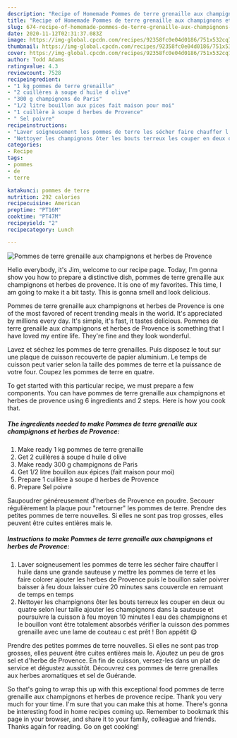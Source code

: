 ```yaml
---
description: "Recipe of Homemade Pommes de terre grenaille aux champignons et herbes de Provence"
title: "Recipe of Homemade Pommes de terre grenaille aux champignons et herbes de Provence"
slug: 674-recipe-of-homemade-pommes-de-terre-grenaille-aux-champignons-et-herbes-de-provence
date: 2020-11-12T02:31:37.083Z
image: https://img-global.cpcdn.com/recipes/92358fc0e04d0186/751x532cq70/pommes-de-terre-grenaille-aux-champignons-et-herbes-de-provence-photo-principale-de-la-recette.jpg
thumbnail: https://img-global.cpcdn.com/recipes/92358fc0e04d0186/751x532cq70/pommes-de-terre-grenaille-aux-champignons-et-herbes-de-provence-photo-principale-de-la-recette.jpg
cover: https://img-global.cpcdn.com/recipes/92358fc0e04d0186/751x532cq70/pommes-de-terre-grenaille-aux-champignons-et-herbes-de-provence-photo-principale-de-la-recette.jpg
author: Todd Adams
ratingvalue: 4.3
reviewcount: 7528
recipeingredient:
- "1 kg pommes de terre grenaille"
- "2 cuillères à soupe d huile d olive"
- "300 g champignons de Paris"
- "1/2 litre bouillon aux pices fait maison pour moi"
- "1 cuillère à soupe d herbes de Provence"
- " Sel poivre"
recipeinstructions:
- "Laver soigneusement les pommes de terre les sécher faire chauffer l huile dans une grande sauteuse y mettre les pommes de terre et les faire colorer ajouter les herbes de Provence puis le bouillon saler poivrer baisser à feu doux laisser cuire 20 minutes sans couvercle en remuant de temps en temps"
- "Nettoyer les champignons ôter les bouts terreux les couper en deux ou quatre selon leur taille ajouter les champignons dans la sauteuse et poursuivre la cuisson à feu moyen 10 minutes l eau des champignons et le bouillon vont être totalement absorbés vérifier la cuisson des pommes grenaille avec une lame de couteau c est prêt ! Bon appétit 😋"
categories:
- Recipe
tags:
- pommes
- de
- terre

katakunci: pommes de terre 
nutrition: 292 calories
recipecuisine: American
preptime: "PT16M"
cooktime: "PT47M"
recipeyield: "2"
recipecategory: Lunch

---
```



![Pommes de terre grenaille aux champignons et herbes de Provence](https://img-global.cpcdn.com/recipes/92358fc0e04d0186/751x532cq70/pommes-de-terre-grenaille-aux-champignons-et-herbes-de-provence-photo-principale-de-la-recette.jpg)

Hello everybody, it's Jim, welcome to our recipe page. Today, I'm gonna show you how to prepare a distinctive dish, pommes de terre grenaille aux champignons et herbes de provence. It is one of my favorites. This time, I am going to make it a bit tasty. This is gonna smell and look delicious.

Pommes de terre grenaille aux champignons et herbes de Provence is one of the most favored of recent trending meals in the world. It's appreciated by millions every day. It's simple, it's fast, it tastes delicious. Pommes de terre grenaille aux champignons et herbes de Provence is something that I have loved my entire life. They're fine and they look wonderful.

Lavez et séchez les pommes de terre grenailles. Puis disposez le tout sur une plaque de cuisson recouverte de papier aluminium. Le temps de cuisson peut varier selon la taille des pommes de terre et la puissance de votre four. Coupez les pommes de terre en quatre.


To get started with this particular recipe, we must prepare a few components. You can have pommes de terre grenaille aux champignons et herbes de provence using 6 ingredients and 2 steps. Here is how you cook that.

<!--inarticleads1-->

##### The ingredients needed to make Pommes de terre grenaille aux champignons et herbes de Provence:

1. Make ready 1 kg pommes de terre grenaille
1. Get 2 cuillères à soupe d huile d olive
1. Make ready 300 g champignons de Paris
1. Get 1/2 litre bouillon aux épices (fait maison pour moi)
1. Prepare 1 cuillère à soupe d herbes de Provence
1. Prepare  Sel poivre


Saupoudrer généreusement d&#39;herbes de Provence en poudre. Secouer régulièrement la plaque pour &#34;retourner&#34; les pommes de terre. Prendre des petites pommes de terre nouvelles. Si elles ne sont pas trop grosses, elles peuvent être cuites entières mais le. 

<!--inarticleads2-->

##### Instructions to make Pommes de terre grenaille aux champignons et herbes de Provence:

1. Laver soigneusement les pommes de terre les sécher faire chauffer l huile dans une grande sauteuse y mettre les pommes de terre et les faire colorer ajouter les herbes de Provence puis le bouillon saler poivrer baisser à feu doux laisser cuire 20 minutes sans couvercle en remuant de temps en temps
1. Nettoyer les champignons ôter les bouts terreux les couper en deux ou quatre selon leur taille ajouter les champignons dans la sauteuse et poursuivre la cuisson à feu moyen 10 minutes l eau des champignons et le bouillon vont être totalement absorbés vérifier la cuisson des pommes grenaille avec une lame de couteau c est prêt ! Bon appétit 😋


Prendre des petites pommes de terre nouvelles. Si elles ne sont pas trop grosses, elles peuvent être cuites entières mais le. Ajoutez un peu de gros sel et d&#39;herbe de Provence. En fin de cuisson, versez-les dans un plat de service et dégustez aussitôt. Découvrez ces pommes de terre grenailles aux herbes aromatiques et sel de Guérande. 

So that's going to wrap this up with this exceptional food pommes de terre grenaille aux champignons et herbes de provence recipe. Thank you very much for your time. I'm sure that you can make this at home. There's gonna be interesting food in home recipes coming up. Remember to bookmark this page in your browser, and share it to your family, colleague and friends. Thanks again for reading. Go on get cooking!
